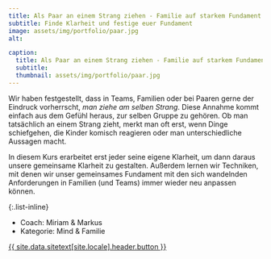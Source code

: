 ```yaml
---
title: Als Paar an einem Strang ziehen - Familie auf starkem Fundament
subtitle: Finde Klarheit und festige euer Fundament
image: assets/img/portfolio/paar.jpg
alt:

caption:
  title: Als Paar an einem Strang ziehen - Familie auf starkem Fundament
  subtitle:
  thumbnail: assets/img/portfolio/paar.jpg
---
```


Wir haben festgestellt, dass in Teams, Familien oder bei Paaren gerne der Eindruck vorherrscht, *man ziehe am selben Strang*. Diese Annahme kommt einfach aus dem Gefühl heraus, zur selben Gruppe zu gehören. Ob man tatsächlich an einem Strang zieht, merkt man oft erst, wenn Dinge schiefgehen, die Kinder komisch reagieren oder man unterschiedliche Aussagen macht.

In diesem Kurs erarbeitet erst jeder seine eigene Klarheit, um dann daraus unsere gemeinsame Klarheit zu gestalten. Außerdem lernen wir Techniken, mit denen wir unser gemeinsames Fundament mit den sich wandelnden Anforderungen in Familien (und Teams) immer wieder neu anpassen können.

{:.list-inline}
- Coach: Miriam & Markus
- Kategorie: Mind & Familie

<a class="btn btn-primary btn-xl text-uppercase js-scroll-trigger" href="{{site.data.sitetext[site.locale].header.buttonlink }}">{{ site.data.sitetext[site.locale].header.button }}</a>
